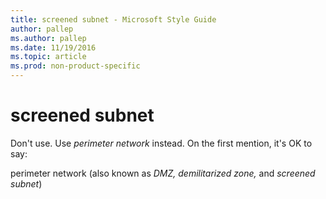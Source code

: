 ```yaml
---
title: screened subnet - Microsoft Style Guide
author: pallep
ms.author: pallep
ms.date: 11/19/2016
ms.topic: article
ms.prod: non-product-specific
---
```


# screened subnet

Don't use. Use *perimeter network* instead. On the first mention, it's OK to say:

perimeter network (also known as *DMZ, demilitarized zone,* and *screened subnet*)
